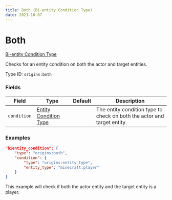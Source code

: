 ```yaml
---
title: Both (Bi-entity Condition Type)
date: 2021-10-07
---
```


# Both

[Bi-entity Condition Type](../bientity_condition_types.md)

Checks for an entity condition on both the actor and target entities.

Type ID: `origins:both`


### Fields

Field | Type | Default | Description
------|------|---------|-------------
`condition` | [Entity Condition Type](../entity_condition_types.md) | | The entity condition type to check on both the actor and target entity.


### Examples

```json
"bientity_condition": {
    "type": "origins:both",
    "condition": {
        "type": "origins:entity_type",
        "entity_type": "minecraft:player"
    }
}
```

This example will check if both the actor entity and the target entity is a player.
